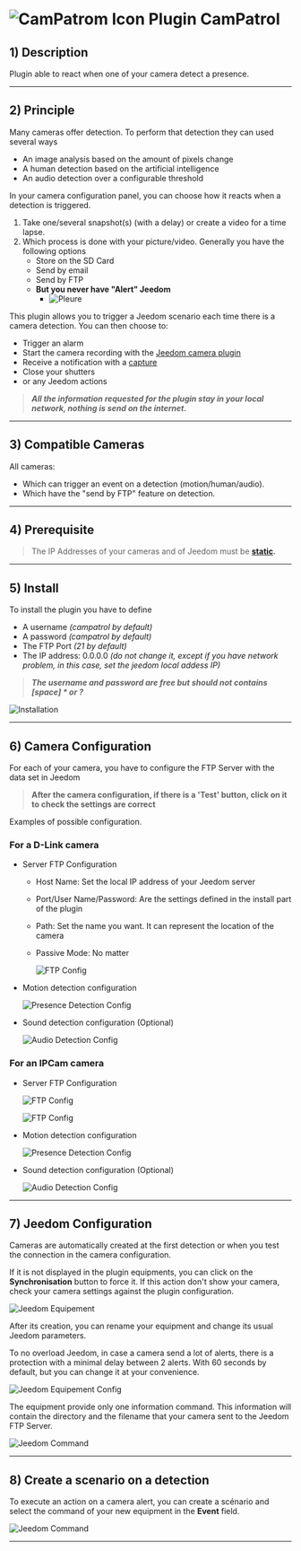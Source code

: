 # ![CamPatrom Icon](../images/camPatrol_icon-50.png) Plugin CamPatrol

## 1) Description

Plugin able to react when one of your camera detect a presence.

---

## 2) Principle

Many cameras offer detection. To perform that detection they can used several ways
* An image analysis based on the amount of pixels change
* A human detection based on the artificial intelligence 
* An audio detection over a configurable threshold

In your camera configuration panel, you can choose how it reacts when a detection is triggered.
1) Take one/several snapshot(s) (with a delay) or create a video for a time lapse.
2) Which process is done with your picture/video. Generally you have the following options
    - Store on the SD Card
    - Send by email
    - Send by FTP
    - **But you never have "Alert" Jeedom** 
        - ![Pleure](../images/cry-32.png)

This plugin allows you to trigger a Jeedom scenario each time there is a camera detection.
You can then choose to:
- Trigger an alarm
- Start the camera recording with the [Jeedom camera plugin](https://doc.jeedom.com/en_US/plugins/security/camera)
- Receive a notification with a [capture](https://doc.jeedom.com/en_US/plugins/security/camera/#Save%20and%20send%20capture)
- Close your shutters
- or any Jeedom actions

> ___All the information requested for the plugin stay in your local network, nothing is send on the internet.___

---

## 3) Compatible Cameras

All cameras:
- Which can trigger an event on a detection (motion/human/audio).
- Which have the "send by FTP" feature on detection.

---

## 4) Prerequisite

>  The IP Addresses of your cameras and of Jeedom must be **[static](https://community.fs.com/blog/dhcp-vs-static-ip-differences.html).**

---

## 5) Install

To install the plugin you have to define
 * A username _(campatrol by default)_
 * A password _(campatrol by default)_
 * The FTP Port _(21 by default)_
 * The IP address: 0.0.0.0 _(do not change it, except if you have network problem, in this case, set the jeedom local addess IP)_

> ___The username and password are free but should not contains [space] * or ?___

![Installation](../images/en_install.png)

---

## 6) Camera Configuration

For each of your camera, you have to configure the FTP Server with the data set in Jeedom


> **After the camera configuration, if there is a 'Test' button, click on it to check the settings are correct**

Examples of possible configuration.

### **For a D-Link camera** 

- Server FTP Configuration
  - Host Name: Set the local IP address of your Jeedom server
  - Port/User Name/Password: Are the settings defined in the install part of the plugin
  - Path: Set the name you want. It can represent the location of the camera
  - Passive Mode: No matter
  
    ![FTP Config](../images/DLinkFTPConfig.png)
- Motion detection configuration

  ![Presence Detection Config](../images/DLinkMotionDetectionConfig.png)
- Sound detection configuration (Optional)

  ![Audio Detection Config](../images/DLinkSoundDetectionConfig.png)

### **For an IPCam camera**

- Server FTP Configuration

  ![FTP Config](../images/en_IPCamFTPEnable.png)

  ![FTP Config](../images/en_IPCamFTPSettings.png)
- Motion detection configuration
  
  ![Presence Detection Config](../images/en_IPCamMotionDetection.png)

- Sound detection configuration (Optional)
  
  ![Audio Detection Config](../images/en_IPCamSoundDetection.png)

---

## 7) Jeedom Configuration

Cameras are automatically created at the first detection or when you test the connection in the camera configuration.

If it is not displayed in the plugin equipments, you can click on the **Synchronisation** button to force it. If this action don't show your camera, check your camera settings against the plugin configuration.

![Jeedom Equipement](../images/en_JeedomEquipment.png)

After its creation, you can rename your equipment and change its usual Jeedom parameters.

To no overload Jeedom, in case a camera send a lot of alerts, there is a protection with a minimal delay between 2 alerts. With 60 seconds by default, but you can change it at your convenience.

![Jeedom Equipement Config](../images/en_JeedomEquipmentConfig.png)

The equipment provide only one information command. This information will contain the directory and the filename that your camera sent to the Jeedom FTP Server.

![Jeedom Command](../images/en_JeedomEquipmentCmd.png)

---

## 8) Create a scenario on a detection

To execute an action on a camera alert, you can create a scénario and select the command of your new equipment in the **Event** field.

![Jeedom Command](../images/en_ScenarioJeedom.png)

---